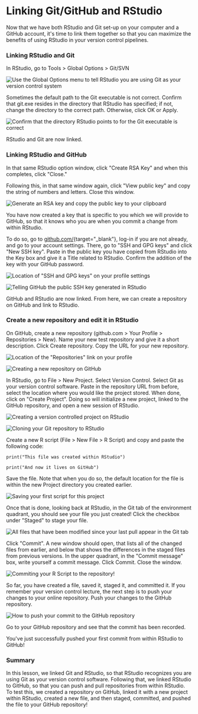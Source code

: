 # Linking Git/GitHub and RStudio 

Now that we have both RStudio and Git set-up on your computer and a GitHub account, it's time to link them together so that you can maximize the benefits of using RStudio in your version control pipelines. 

### Linking RStudio and Git

In RStudio, go to Tools > Global Options > Git/SVN

![**Use the Global Options menu to tell RStudio you are using Git as your version control system**](resources/images/12_DST_Linking_GitHub_and_RStudio/12_DST_Linking_GitHub_and_RStudio-02.png)

Sometimes the default path to the Git executable is not correct. Confirm that git.exe resides in the directory that RStudio has specified; if not, change the directory to the correct path. Otherwise, click OK or Apply.

![**Confirm that the directory RStudio points to for the Git executable is correct**](resources/images/12_DST_Linking_GitHub_and_RStudio/12_DST_Linking_GitHub_and_RStudio-03.png)

RStudio and Git are now linked. 

### Linking RStudio and GitHub 

In that same RStudio option window, click "Create RSA Key" and when this completes, click "Close."

Following this, in that same window again, click "View public key" and copy the string of numbers and letters. Close this window. 

![**Generate an RSA key and copy the public key to your clipboard**](resources/images/12_DST_Linking_GitHub_and_RStudio/12_DST_Linking_GitHub_and_RStudio-04.png)

You have now created a key that is specific to you which we will provide to GitHub, so that it knows who you are when you commit a change from within RStudio. 

To do so, go to [github.com/](https://github.com/){target="_blank"}, log-in if you are not already, and go to your account settings. There, go to "SSH and GPG keys" and click "New SSH key". Paste in the public key you have copied from RStudio into the Key box and give it a Title related to RStudio. Confirm the addition of the key with your GitHub password.

![**Location of "SSH and GPG keys" on your profile settings**](resources/images/12_DST_Linking_GitHub_and_RStudio/12_DST_Linking_GitHub_and_RStudio-05.png)

![**Telling GitHub the public SSH key generated in RStudio**](resources/images/12_DST_Linking_GitHub_and_RStudio/12_DST_Linking_GitHub_and_RStudio-06.png)

GitHub and RStudio are now linked. From here, we can create a repository on GitHub and link to RStudio.

### Create a new repository and edit it in RStudio

On GitHub, create a new repository (github.com > Your Profile > Repositories > New). Name your new test repository and give it a short description. Click Create repository. Copy the URL for your new repository.

![**Location of the "Repositories" link on your profile**](resources/images/12_DST_Linking_GitHub_and_RStudio/12_DST_Linking_GitHub_and_RStudio-07.png)

![**Creating a new repository on GitHub**](resources/images/12_DST_Linking_GitHub_and_RStudio/12_DST_Linking_GitHub_and_RStudio-08.png)

In RStudio, go to File > New Project. Select Version Control. Select Git as your version control software. Paste in the repository URL from before, select the location where you would like the project stored. When done, click on "Create Project". Doing so will initialize a new project, linked to the GitHub repository, and open a new session of RStudio. 

![**Creating a version controlled project on RStudio**](resources/images/12_DST_Linking_GitHub_and_RStudio/12_DST_Linking_GitHub_and_RStudio-09.png)

![**Cloning your Git repository to RStudio**](resources/images/12_DST_Linking_GitHub_and_RStudio/12_DST_Linking_GitHub_and_RStudio-10.png)

Create a new R script (File > New File > R Script) and copy and paste the following code: 

`print("This file was created within RStudio")`

`print("And now it lives on GitHub")`

Save the file. Note that when you do so, the default location for the file is within the new Project directory you created earlier. 

![**Saving your first script for this project**](resources/images/12_DST_Linking_GitHub_and_RStudio/12_DST_Linking_GitHub_and_RStudio-11.png)

Once that is done, looking back at RStudio, in the Git tab of the environment quadrant, you should see your file you just created! Click the checkbox under "Staged" to stage your file. 

![**All files that have been modified since your last pull appear in the Git tab**](resources/images/12_DST_Linking_GitHub_and_RStudio/12_DST_Linking_GitHub_and_RStudio-12.png)

Click "Commit". A new window should open, that lists all of the changed files from earlier, and below that shows the differences in the staged files from previous versions. In the upper quadrant, in the "Commit message" box, write yourself a commit message. Click Commit. Close the window. 

![**Commiting your R Script to the repository!**](resources/images/12_DST_Linking_GitHub_and_RStudio/12_DST_Linking_GitHub_and_RStudio-13.png)

So far, you have created a file, saved it, staged it, and committed it. If you remember your version control lecture, the next step is to push your changes to your online repository. Push your changes to the GitHub repository. 

![**How to push your commit to the GitHub repository**](resources/images/12_DST_Linking_GitHub_and_RStudio/12_DST_Linking_GitHub_and_RStudio-14.png)

Go to your GitHub repository and see that the commit has been recorded. 

You've just successfully pushed your first commit from within RStudio to GitHub!

### Summary

In this lesson, we linked Git and RStudio, so that RStudio recognizes you are using Git as your version control software. Following that, we linked RStudio to GitHub, so that you can push and pull repositories from within RStudio. To test this, we created a repository on GitHub, linked it with a new project within RStudio, created a new file, and then staged, committed, and pushed the file to your GitHub repository!